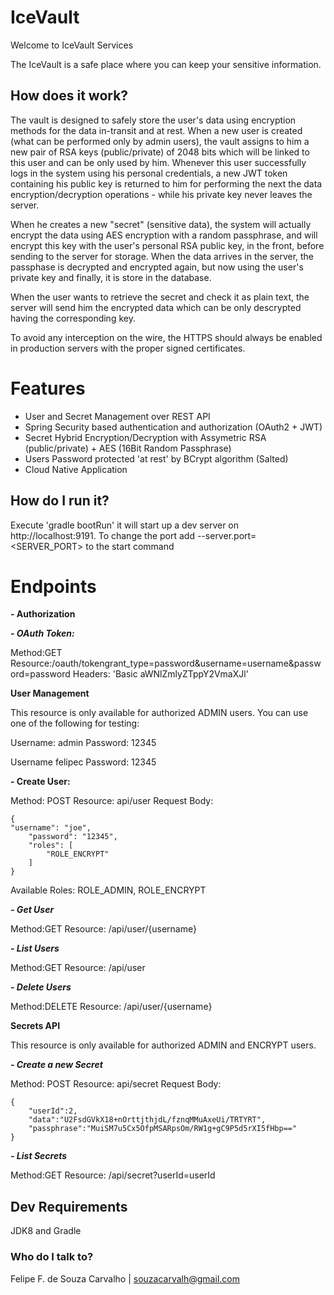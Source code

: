 
# IceVault

Welcome to IceVault Services

The IceVault is a safe place where you can keep your sensitive information.

## How does it work?

The vault is designed to safely store the user's data using encryption methods for the data in-transit and at rest. When a new user is created (what can be performed only by admin users), the vault assigns to him a new pair of RSA keys (public/private) of 2048 bits which will be linked to this user and can be only used by him. Whenever this user successfully logs in the system using his personal credentials, a new JWT token containing his public key is returned to him for performing the next the data encryption/decryption operations - while his private key never leaves the server. 

When he creates a new "secret" (sensitive data), the system will actually encrypt the data using AES encryption with a random passphrase, and will encrypt this key with the user's personal RSA public key, in the front, before sending to the server for storage. When the data arrives in the server, the passphase is decrypted and encrypted again, but now using the user's private key and finally, it is store in the database. 

When the user wants to retrieve the secret and check it as plain text, the server will send him the encrypted data which can be only descrypted having the corresponding key.

To avoid any interception on the wire, the HTTPS should always be enabled in production servers with the proper signed certificates.

# Features

- User and Secret Management over REST API
- Spring Security based authentication and authorization (OAuth2 + JWT)
- Secret Hybrid Encryption/Decryption with Assymetric RSA (public/private) + AES (16Bit Random Passphrase)
- Users Password protected 'at rest' by BCrypt algorithm (Salted)
- Cloud Native Application

## How do I run it?

Execute 'gradle bootRun' it will start up a dev server on http://localhost:9191.
To change the port add --server.port=<SERVER_PORT> to the start command

# Endpoints

 **- Authorization**

 ***- OAuth Token:***

Method:GET
Resource:/oauth/tokengrant_type=password&username=username&password=password
Headers: 'Basic aWNlZmlyZTppY2VmaXJl'

**User Management**

This resource is only available for authorized ADMIN users. You can use one of the following for testing:

Username: admin
Password: 12345

Username felipec
Password: 12345

**- Create User:** 

Method: POST
Resource: api/user
Request Body:

    {
    "username": "joe",
    	"password": "12345",
    	"roles": [
    		"ROLE_ENCRYPT"
    	]
    }

Available Roles: ROLE_ADMIN, ROLE_ENCRYPT

***- Get User***

Method:GET
Resource: /api/user/{username}

***- List Users***

Method:GET
Resource: /api/user

***- Delete Users***

Method:DELETE
Resource: /api/user/{username}

**Secrets API**

This resource is only available for authorized ADMIN and ENCRYPT users.

***- Create a new Secret***

Method: POST
Resource: api/secret
Request Body:

    {
    	"userId":2, 	 
    	"data":"U2FsdGVkX18+nOrttjthjdL/fznqMMuAxeUi/TRTYRT",
    	"passphrase":"MuiSM7u5Cx5OfpMSARpsOm/RW1g+gC9P5d5rXI5fHbp=="
    }
    
***- List Secrets***

Method:GET
Resource: /api/secret?userId=userId

## Dev Requirements

JDK8 and Gradle 

### Who do I talk to? ###

Felipe F. de Souza Carvalho | souzacarvalh@gmail.com
